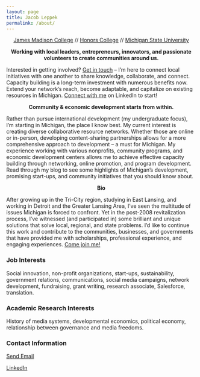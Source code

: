 ```yaml
---
layout: page
title: Jacob Leppek
permalink: /about/
---
```


<p align="center">
  <a href="http://jmc.msu.edu/">James Madison College</a> //
  <a href="https://honorscollege.msu.edu/">Honors College</a> //
  <a href="https://msu.edu/">Michigan State University</a>
  </p>

<p align="center"><b>
Working with local leaders, entrepreneurs, innovators, and passionate volunteers to create communities around us.
</b></p>

 Interested in getting involved? [Get in touch](mailto:leppekj@gmail.com) – I’m here to connect local initiatives with one another to share knowledge, collaborate, and connect. Capacity building is a long-term investment with numerous benefits now. Extend your network’s reach, become adaptable, and capitalize on existing resources in Michigan. [Connect with me](https://www.linkedin.com/in/leppekja) on LinkedIn to start!
<p align="center"><b>
Community & economic development starts from within.
</b></p>
Rather than pursue international development (my undergraduate focus), I’m starting in Michigan, the place I know best. My current interest is creating diverse collaborative resource networks. Whether those are online or in-person, developing content-sharing partnerships allows for a more comprehensive approach to development – a must for Michigan. My experience working with various nonprofits, community programs, and economic development centers allows me to achieve effective capacity building through networking, online promotion, and program development. Read through my blog to see some highlights of Michigan’s development, promising start-ups, and community initiatives that you should know about.

<p align="center"><b> Bio </b></p>

After growing up in the Tri-City region, studying in East Lansing, and working in Detroit and the Greater Lansing Area, I’ve seen the multitude of issues Michigan is forced to confront. Yet in the post-2008 revitalization process, I’ve witnessed (and participated in) some brilliant and unique solutions that solve local, regional, and state problems. I’d like to continue this work and contribute to the communities, businesses, and governments that have provided me with scholarships, professional experience, and engaging experiences. [Come join me!](https://www.linkedin.com/in/leppekja)


### Job Interests

Social innovation, non-profit organizations, start-ups, sustainability, government relations, communications, social media campaigns, network development, fundraising, grant writing, research associate, Salesforce, translation.

### Academic Research Interests

History of media systems, developmental economics, political economy, relationship between governance and media freedoms.


### Contact Information

[Send Email](mailto:leppekj@gmail.com)

[LinkedIn](https://www.linkedin.com/in/leppekja)
